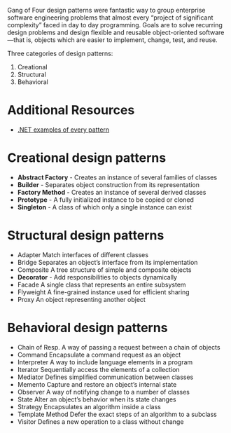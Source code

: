 Gang of Four design patterns were fantastic way to group enterprise software engineering problems that almost every “project of significant complexity” faced in day to day programming. Goals are to solve recurring design problems and design flexible and reusable object-oriented software—that is, objects which are easier to implement, change, test, and reuse.

Three categories of design patterns:
1. Creational
1. Structural
1. Behavioral 

# Additional Resources 
- [.NET examples of every pattern](https://www.dofactory.com/net/design-patterns)

# Creational design patterns
- **Abstract Factory** - 	Creates an instance of several families of classes
- **Builder** - Separates object construction from its representation
- **Factory Method** - Creates an instance of several derived classes
- **Prototype**	- A fully initialized instance to be copied or cloned
- **Singleton** - A class of which only a single instance can exist

# Structural design patterns 
- Adapter	Match interfaces of different classes
- Bridge	Separates an object’s interface from its implementation
- Composite	A tree structure of simple and composite objects
- **Decorator** - Add responsibilities to objects dynamically
- Facade	A single class that represents an entire subsystem
- Flyweight	A fine-grained instance used for efficient sharing
- Proxy	An object representing another object

# Behavioral design patterns 

- Chain of Resp.	A way of passing a request between a chain of objects
- Command	Encapsulate a command request as an object
- Interpreter	A way to include language elements in a program
- Iterator	Sequentially access the elements of a collection
- Mediator	Defines simplified communication between classes
- Memento	Capture and restore an object’s internal state
- Observer	A way of notifying change to a number of classes
- State	Alter an object’s behavior when its state changes
- Strategy	Encapsulates an algorithm inside a class
- Template Method	Defer the exact steps of an algorithm to a subclass
- Visitor	Defines a new operation to a class without change

